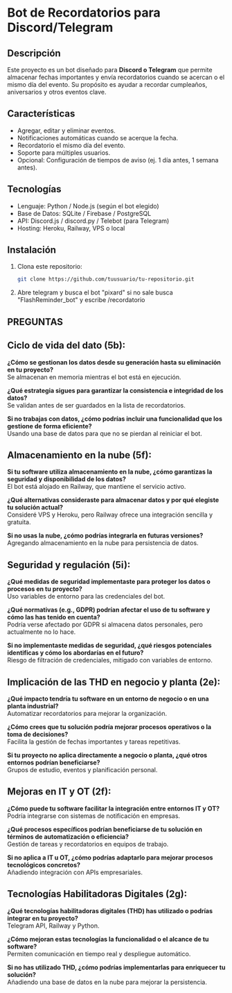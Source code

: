 # Bot de Recordatorios para Discord/Telegram

## Descripción

Este proyecto es un bot diseñado para **Discord o Telegram** que permite almacenar fechas importantes y envía recordatorios cuando se acercan o el mismo día del evento. Su propósito es ayudar a recordar cumpleaños, aniversarios y otros eventos clave.

## Características

- Agregar, editar y eliminar eventos.
- Notificaciones automáticas cuando se acerque la fecha.
- Recordatorio el mismo día del evento.
- Soporte para múltiples usuarios.
- Opcional: Configuración de tiempos de aviso (ej. 1 día antes, 1 semana antes).

## Tecnologías

- Lenguaje: Python / Node.js (según el bot elegido)
- Base de Datos: SQLite / Firebase / PostgreSQL
- API: Discord.js / discord.py / Telebot (para Telegram)
- Hosting: Heroku, Railway, VPS o local

## Instalación

1. Clona este repositorio:
   ```bash
   git clone https://github.com/tuusuario/tu-repositorio.git


2. Abre telegram y busca el bot "pixard" si no sale busca "FlashReminder_bot" y escribe /recordatorio



## PREGUNTAS


## Ciclo de vida del dato (5b):

**¿Cómo se gestionan los datos desde su generación hasta su eliminación en tu proyecto?**  
Se almacenan en memoria mientras el bot está en ejecución.  

**¿Qué estrategia sigues para garantizar la consistencia e integridad de los datos?**  
Se validan antes de ser guardados en la lista de recordatorios.  

**Si no trabajas con datos, ¿cómo podrías incluir una funcionalidad que los gestione de forma eficiente?**  
Usando una base de datos para que no se pierdan al reiniciar el bot.  



## Almacenamiento en la nube (5f):

**Si tu software utiliza almacenamiento en la nube, ¿cómo garantizas la seguridad y disponibilidad de los datos?**  
El bot está alojado en Railway, que mantiene el servicio activo.  

**¿Qué alternativas consideraste para almacenar datos y por qué elegiste tu solución actual?**  
Consideré VPS y Heroku, pero Railway ofrece una integración sencilla y gratuita.  

**Si no usas la nube, ¿cómo podrías integrarla en futuras versiones?**  
Agregando almacenamiento en la nube para persistencia de datos.  



## Seguridad y regulación (5i):

**¿Qué medidas de seguridad implementaste para proteger los datos o procesos en tu proyecto?**  
Uso variables de entorno para las credenciales del bot.  

**¿Qué normativas (e.g., GDPR) podrían afectar el uso de tu software y cómo las has tenido en cuenta?**  
Podría verse afectado por GDPR si almacena datos personales, pero actualmente no lo hace.  

**Si no implementaste medidas de seguridad, ¿qué riesgos potenciales identificas y cómo los abordarías en el futuro?**  
Riesgo de filtración de credenciales, mitigado con variables de entorno.  



## Implicación de las THD en negocio y planta (2e):

**¿Qué impacto tendría tu software en un entorno de negocio o en una planta industrial?**  
Automatizar recordatorios para mejorar la organización.  

**¿Cómo crees que tu solución podría mejorar procesos operativos o la toma de decisiones?**  
Facilita la gestión de fechas importantes y tareas repetitivas.  

**Si tu proyecto no aplica directamente a negocio o planta, ¿qué otros entornos podrían beneficiarse?**  
Grupos de estudio, eventos y planificación personal.  


## Mejoras en IT y OT (2f):

**¿Cómo puede tu software facilitar la integración entre entornos IT y OT?**  
Podría integrarse con sistemas de notificación en empresas.  

**¿Qué procesos específicos podrían beneficiarse de tu solución en términos de automatización o eficiencia?**  
Gestión de tareas y recordatorios en equipos de trabajo.  

**Si no aplica a IT u OT, ¿cómo podrías adaptarlo para mejorar procesos tecnológicos concretos?**  
Añadiendo integración con APIs empresariales.  



## Tecnologías Habilitadoras Digitales (2g):

**¿Qué tecnologías habilitadoras digitales (THD) has utilizado o podrías integrar en tu proyecto?**  
Telegram API, Railway y Python.  

**¿Cómo mejoran estas tecnologías la funcionalidad o el alcance de tu software?**  
Permiten comunicación en tiempo real y despliegue automático.  

**Si no has utilizado THD, ¿cómo podrías implementarlas para enriquecer tu solución?**  
Añadiendo una base de datos en la nube para mejorar la persistencia.  
